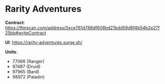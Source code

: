 # Rarity Adventures

**Contract**: https://ftmscan.com/address/0xce761d788df608bd21bdd59d6f4b54b2e27f25bb#writeContract

**UI**: https://rarity-adventures.surge.sh/

**Units**:
* 77066 (Ranger)  
* 97487 (Druid)
* 97965 (Bard)
* 98972 (Paladin)